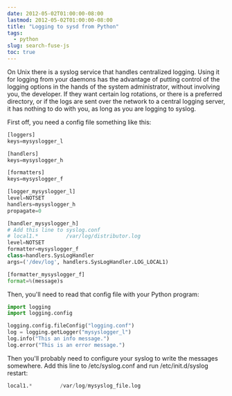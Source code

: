 ```yaml
---
date: 2012-05-02T01:00:00-08:00
lastmod: 2012-05-02T01:00:00-08:00
title: "Logging to sysd from Python"
tags:
  - python
slug: search-fuse-js
toc: true
---
```


On Unix there is a syslog service that handles centralized logging. Using it
for logging from your daemons has the advantage of putting control of the
logging options in the hands of the system administrator, without involving
you, the developer. If they want certain log rotations, or there is a preferred
directory, or if the logs are sent over the network to a central logging
server, it has nothing to do with you, as long as you are logging to syslog.

First off, you need a config file something like this:

```python
[loggers]
keys=mysyslogger_l

[handlers]
keys=mysyslogger_h

[formatters]
keys=mysyslogger_f

[logger_mysyslogger_l]
level=NOTSET
handlers=mysyslogger_h
propagate=0

[handler_mysyslogger_h]
# Add this line to syslog.conf
# local1.*         /var/log/distributor.log
level=NOTSET
formatter=mysyslogger_f
class=handlers.SysLogHandler
args=('/dev/log', handlers.SysLogHandler.LOG_LOCAL1)

[formatter_mysyslogger_f]
format=%(message)s
```

Then, you'll need to read that config file with your Python program:

```python
import logging
import logging.config

logging.config.fileConfig("logging.conf")
log = logging.getLogger("mysyslogger_l")
log.info("This an info message.")
log.error("This is an error message.")
```

Then you'll probably need to configure your syslog to write the messages somewhere. Add this line to /etc/syslog.conf and run /etc/init.d/syslog restart:

```python
local1.*         /var/log/mysyslog_file.log
```
